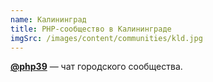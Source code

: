 ```yaml
---
name: Калининград
title: PHP-сообщество в Калининграде
imgSrc: /images/content/communities/kld.jpg
---
```


**[@php39](https://t.me/php39)** — чат городского сообщества.
